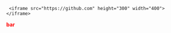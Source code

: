 <style>
.foo {color: red;}
</style>
     <iframe src="https://github.com" height="300" width="400">
    </iframe>
  

<b class="foo">bar</b>

